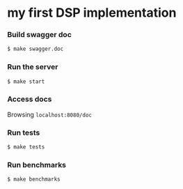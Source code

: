 # my first DSP implementation


### Build swagger doc
```bash
$ make swagger.doc
```

### Run the server
```bash
$ make start
```

### Access docs 
Browsing `localhost:8080/doc`

### Run tests
```bash
$ make tests
```

### Run benchmarks
```bash
$ make benchmarks
```

